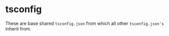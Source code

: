 # tsconfig

These are base shared `tsconfig.json` from which all other `tsconfig.json's` inherit from.
